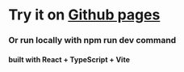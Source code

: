 # Try it on [Github pages](https://ivakhiv99.github.io/file-explorer/)

### Or run locally with **npm run dev** command

#### built with React + TypeScript + Vite
